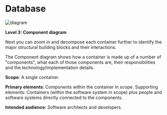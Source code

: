 # Database

![diagram](https://www.plantuml.com/plantuml/svg/0/RLBBRXD14BnRyZyqUt8aOryuSOfVX207B68BSLgrPzhEeDdfpJmC2U9Z40V4WIDVu1-Znw-i4Rk7wQafTLTNzsM8w6EgB0ncruEwjaPXDEpQhMV6APiqmLsCTNZPxtlyt5kRU9UMAP1Nx2Avs5DSzL5xWsvZKvtwenVFPnPTNDnC-nOZXIXGEUAgPfVvjTHgjzgjwU3ZkyMy_70zVrrE9rUJj-FEHSRRhP5aHkF8Tx0sNIX463IK5GAzOkz84QoIKmAXDHer1T0CSu_kbfmc3yW1b3LIbK8NQYzQKBCSG82wCiw4w0y8IhJP_f8K19xkambc-tFxXqAl45ct3o5ILKw-nCuIdMAHCCndrZ8ZNvb8S9y866fSOoKL6JHATVRUv23G9uGLcSZ_fAkm5ct55VFQ4jp8hTaVWcKbtJsYYFd1aC4Gjj_5Rgda4JYdzXlHAj6nmr0Sd6nuMGuvEOt-eQENKc2C4PSOgBY0hva7yfrcr1du2X_9eS_k7sCmRiLosTkILRuP3qT5WmARdR9mpin32IOtZDsJ8LtOqFQtIfRF9zDj3knefSmhgjw-gIpqFTccnFsMB0Bk6T-UIBkNuy0EXBEtW_l_UzhPT4hwz5_ARkrM-2y0)

**Level 3: Component diagram**

Next you can zoom in and decompose each container further to identify the major structural building blocks and their interactions.

The Component diagram shows how a container is made up of a number of "components", what each of those components are, their responsibilities and the technology/implementation details.

**Scope**: A single container.

**Primary elements**: Components within the container in scope.
Supporting elements: Containers (within the software system in scope) plus people and software systems directly connected to the components.

**Intended audience**: Software architects and developers.